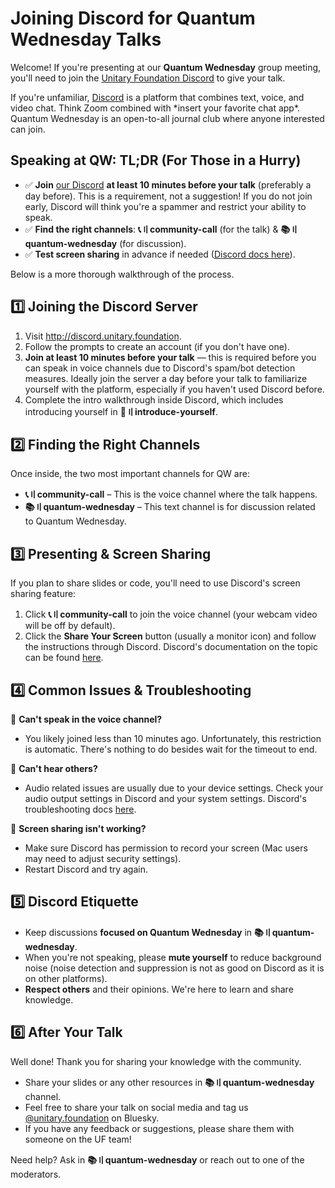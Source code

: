 # Joining Discord for Quantum Wednesday Talks

Welcome!
If you're presenting at our **Quantum Wednesday** group meeting, you'll need to join the [Unitary Foundation Discord](http://discord.unitary.foundation) to give your talk.

If you're unfamiliar, [Discord](https://discord.com/) is a platform that combines text, voice, and video chat.
Think Zoom combined with \*insert your favorite chat app\*.
Quantum Wednesday is an open-to-all journal club where anyone interested can join.

## Speaking at QW: TL;DR (For Those in a Hurry)

- ✅ **Join** [our Discord](http://discord.unitary.foundation) **at least 10 minutes before your talk** (preferably a day before). This is a requirement, not a suggestion! If you do not join early, Discord will think you're a spammer and restrict your ability to speak.
- ✅ **Find the right channels**: **📞〢community-call** (for the talk) & **📚〢quantum-wednesday** (for discussion).
- ✅ **Test screen sharing** in advance if needed ([Discord docs here](https://support.discord.com/hc/en-us/articles/360040816151-Go-Live-and-Screen-Share)).

Below is a more thorough walkthrough of the process.

## 1️⃣ Joining the Discord Server

1. Visit http://discord.unitary.foundation.
2. Follow the prompts to create an account (if you don't have one).
3. **Join at least 10 minutes before your talk** — this is required before you can speak in voice channels due to Discord's spam/bot detection measures. Ideally join the server a day before your talk to familiarize yourself with the platform, especially if you haven't used Discord before.
4. Complete the intro walkthrough inside Discord, which includes introducing yourself in **👋〢introduce-yourself**.

## 2️⃣ Finding the Right Channels

Once inside, the two most important channels for QW are:
- **📞〢community-call** – This is the voice channel where the talk happens.
- **📚〢quantum-wednesday** – This text channel is for discussion related to Quantum Wednesday.

## 3️⃣ Presenting & Screen Sharing

If you plan to share slides or code, you'll need to use Discord's screen sharing feature:
1. Click **📞〢community-call** to join the voice channel (your webcam video will be off by default).
2. Click the **Share Your Screen** button (usually a monitor icon) and follow the instructions through Discord. Discord's documentation on the topic can be found [here](https://support.discord.com/hc/en-us/articles/360040816151-Go-Live-and-Screen-Share).

## 4️⃣ Common Issues & Troubleshooting

🔹 **Can't speak in the voice channel?**
- You likely joined less than 10 minutes ago. Unfortunately, this restriction is automatic. There's nothing to do besides wait for the timeout to end.

🔹 **Can't hear others?**
- Audio related issues are usually due to your device settings. Check your audio output settings in Discord and your system settings. Discord's troubleshooting docs [here](https://support.discord.com/hc/en-us/articles/360045138471-Discord-Voice-and-Video-Troubleshooting-Guide).

🔹 **Screen sharing isn't working?**
- Make sure Discord has permission to record your screen (Mac users may need to adjust security settings).
- Restart Discord and try again.

## 5️⃣ Discord Etiquette

- Keep discussions **focused on Quantum Wednesday** in **📚〢quantum-wednesday**.
- When you're not speaking, please **mute yourself** to reduce background noise (noise detection and suppression is not as good on Discord as it is on other platforms).
- **Respect others** and their opinions. We're here to learn and share knowledge.

## 6️⃣ After Your Talk

Well done!
Thank you for sharing your knowledge with the community.

- Share your slides or any other resources in **📚〢quantum-wednesday** channel.
- Feel free to share your talk on social media and tag us [@unitary.foundation](https://bsky.app/profile/unitaryfoundation.bsky.social) on Bluesky.
- If you have any feedback or suggestions, please share them with someone on the UF team!

Need help? Ask in **📚〢quantum-wednesday** or reach out to one of the moderators.
